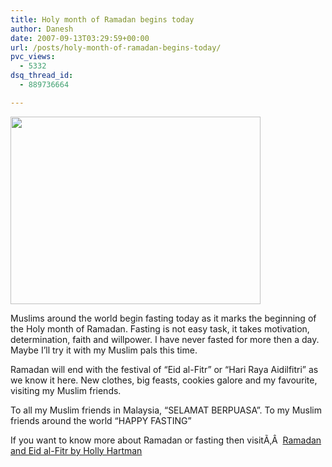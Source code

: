 ```yaml
---
title: Holy month of Ramadan begins today
author: Danesh
date: 2007-09-13T03:29:59+00:00
url: /posts/holy-month-of-ramadan-begins-today/
pvc_views:
  - 5332
dsq_thread_id:
  - 889736664

---
```

<img loading="lazy" src="http://img389.imageshack.us/img389/9236/puasa3sa.jpg" height="300" width="400" />

Muslims around the world begin fasting today as it marks the beginning of the Holy month of Ramadan. Fasting is not easy task, it takes motivation, determination, faith and willpower. I have never fasted for more then a day. Maybe I&#8217;ll try it with my Muslim pals this time.

Ramadan will end with the festival of &#8220;Eid al-Fitr&#8221; or &#8220;Hari Raya Aidilfitri&#8221; as we know it here. New clothes, big feasts, cookies galore and my favourite, visiting my Muslim friends.

To all my Muslim friends in Malaysia, &#8220;SELAMAT BERPUASA&#8221;. To my Muslim friends around the world &#8220;HAPPY FASTING&#8221;

If you want to know more about Ramadan or fasting then visitÃ‚Â  [Ramadan and Eid al-Fitr by Holly Hartman][1]

 [1]: http://www.infoplease.com/spot/ramadan1.html